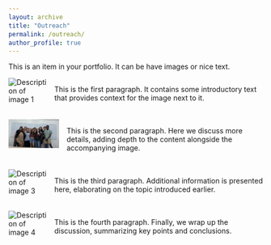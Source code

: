 ```yaml
---
layout: archive
title: "Outreach"
permalink: /outreach/
author_profile: true
---
```


This is an item in your portfolio. It can be have images or nice text.
<div style="display: flex; align-items: flex-start; margin-bottom: 20px;">
    <img src="image1.jpg" alt="Description of image 1" style="margin-right: 15px; width: 100px;">
    <div>
        <p>This is the first paragraph. It contains some introductory text that provides context for the image next to it.</p>
    </div>
</div>

<div style="display: flex; align-items: flex-start; margin-bottom: 20px;">
    <img src="REU_2024_cohort.JPG" alt="Description of image 2" style="margin-right: 15px; width: 100px;">
    <div>
        <p>This is the second paragraph. Here we discuss more details, adding depth to the content alongside the accompanying image.</p>
    </div>
</div>

<div style="display: flex; align-items: flex-start; margin-bottom: 20px;">
    <img src="image3.jpg" alt="Description of image 3" style="margin-right: 15px; width: 100px;">
    <div>
        <p>This is the third paragraph. Additional information is presented here, elaborating on the topic introduced earlier.</p>
    </div>
</div>

<div style="display: flex; align-items: flex-start; margin-bottom: 20px;">
    <img src="image4.jpg" alt="Description of image 4" style="margin-right: 15px; width: 100px;">
    <div>
        <p>This is the fourth paragraph. Finally, we wrap up the discussion, summarizing key points and conclusions.</p>
    </div>
</div>
